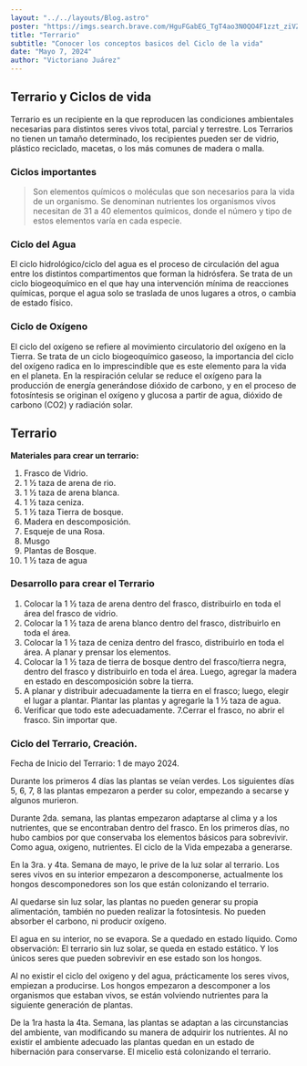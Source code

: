 ```yaml
---
layout: "../../layouts/Blog.astro"
poster: "https://imgs.search.brave.com/HguFGabEG_TgT4ao3N0QO4F1zzt_ziVZN4OKYzG9tvA/rs:fit:860:0:0/g:ce/aHR0cHM6Ly9tZWRp/YS5nZXR0eWltYWdl/cy5jb20vaWQvODAw/MDAyNzA2L2VzL2Zv/dG8vdGVycmFyaXVt/LmpwZz9zPTYxMng2/MTImdz0wJms9MjAm/Yz1UenVKM1JoVjFE/WHFPLVJicVIxWEJZ/RVVTUVJjbjd6WFFI/SVY3SzRCRFFJPQ"
title: "Terrario"
subtitle: "Conocer los conceptos basicos del Ciclo de la vida"
date: "Mayo 7, 2024"
author: "Victoriano Juárez"
---
```


## Terrario y Ciclos de vida

Terrario es un recipiente en la que reproducen las condiciones ambientales necesarias para distintos seres vivos total, parcial y terrestre. Los Terrarios no tienen un tamaño determinado, los recipientes pueden ser de vidrio, plástico reciclado, macetas, o los más comunes de madera o malla.

### Ciclos importantes

> Son elementos químicos o moléculas que son necesarios para la vida de un organismo. Se denominan nutrientes los organismos vivos necesitan de 31 a 40 elementos químicos, donde el número y tipo de estos elementos varía en cada especie.

### Ciclo del Agua

El ciclo hidrológico/ciclo del agua es el proceso de circulación del agua entre los distintos compartimentos que forman la hidrósfera. Se trata de un ciclo biogeoquímico en el que hay una intervención mínima de reacciones químicas, porque el agua solo se traslada de unos lugares a otros, o cambia de estado físico.

### Ciclo de Oxígeno

El ciclo del oxígeno se refiere al movimiento circulatorio del oxígeno en la Tierra. Se trata de un ciclo biogeoquímico gaseoso, la importancia del ciclo del oxígeno radica en lo imprescindible que es este elemento para la vida en el planeta.
En la respiración celular se reduce el oxígeno para la producción de energía generándose dióxido de carbono, y en el proceso de fotosíntesis se originan el oxígeno y glucosa a partir de agua, dióxido de carbono (CO2) y radiación solar.

## Terrario

**Materiales para crear un terrario:**

1. Frasco de Vidrio.
2. 1 ½ taza de arena de rio.
3. 1 ½ taza de arena blanca.
4. 1 ½ taza ceniza.
5. 1 ½ taza Tierra de bosque.
6. Madera en descomposición.
7. Esqueje de una Rosa.
8. Musgo
9. Plantas de Bosque.
10.	1 ½ taza de agua

### Desarrollo para crear el Terrario

1. Colocar la 1 ½ taza de arena dentro del frasco, distribuirlo en toda el área del frasco de vidrio.
2. Colocar la 1 ½ taza de arena blanco dentro del frasco, distribuirlo en toda el área.
3. Colocar la 1 ½ taza de ceniza dentro del frasco, distribuirlo en toda el área. A planar y prensar los elementos.
4. Colocar la 1 ½ taza de tierra de bosque dentro del frasco/tierra negra, dentro del frasco y distribuirlo en toda el área. Luego, agregar la madera en estado en descomposición sobre la tierra.
5. A planar y distribuir adecuadamente la tierra en el frasco; luego, elegir el lugar a plantar. Plantar las plantas y agregarle la 1 ½ taza de agua. 
6. Verificar que todo este adecuadamente.
7.Cerrar el frasco, no abrir el frasco. Sin importar que.

### Ciclo del Terrario, Creación.

Fecha de Inicio del Terrario: 1 de mayo 2024.

Durante los primeros 4 días las plantas se veían verdes. Los siguientes días 5, 6, 7, 8 las plantas empezaron a perder su color, empezando a secarse y algunos murieron.

Durante 2da. semana, las plantas empezaron adaptarse al clima y a los nutrientes, que se encontraban dentro del frasco. En los primeros días, no hubo cambios por que conservaba los elementos básicos para sobrevivir. Como agua, oxigeno, nutrientes. El ciclo de la Vida empezaba a generarse. 

En la 3ra. y 4ta. Semana de mayo, le prive de la luz solar al terrario. Los seres vivos en su interior empezaron a descomponerse, actualmente los hongos descomponedores son los que están colonizando el terrario. 

Al quedarse sin luz solar, las plantas no pueden generar su propia alimentación, también no pueden realizar la fotosíntesis. No pueden absorber el carbono, ni producir oxígeno. 

El agua en su interior, no se evapora. Se a quedado en estado líquido. Como observación: El terrario sin luz solar, se queda en estado estático. Y los únicos seres que pueden sobrevivir en ese estado son los hongos. 

Al no existir el ciclo del oxigeno y del agua, prácticamente los seres vivos, empiezan a producirse. Los hongos empezaron a descomponer a los organismos que estaban vivos, se están volviendo nutrientes para la siguiente generación de plantas.

De la 1ra hasta la 4ta. Semana, las plantas se adaptan a las circunstancias del ambiente, van modificando su manera de adquirir los nutrientes. Al no existir el ambiente adecuado las plantas quedan en un estado de hibernación para conservarse. El micelio está colonizando el terrario.

